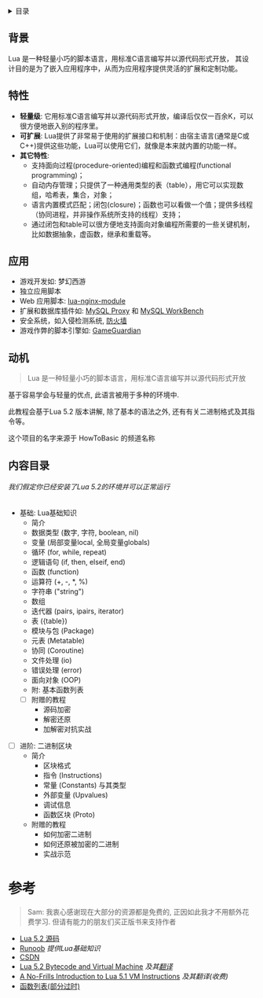 <details>
<summary>目录</summary>
<p>

- [背景](#背景)
- [特性](#特性)
- [应用场景](#应用)
- [动机](#动机)
- [内容目录](#内容目录)
- [资料引用 / 参考](#参考)

</p>
</details>

## 背景

Lua 是一种轻量小巧的脚本语言，用标准C语言编写并以源代码形式开放， 其设计目的是为了嵌入应用程序中，从而为应用程序提供灵活的扩展和定制功能。

## 特性

- __轻量级__: 它用标准C语言编写并以源代码形式开放，编译后仅仅一百余K，可以很方便地嵌入别的程序里。
- __可扩展__: Lua提供了非常易于使用的扩展接口和机制：由宿主语言(通常是C或C++)提供这些功能，Lua可以使用它们，就像是本来就内置的功能一样。
- __其它特性__:
    - 支持面向过程(procedure-oriented)编程和函数式编程(functional programming)；
    - 自动内存管理；只提供了一种通用类型的表（table），用它可以实现数组，哈希表，集合，对象；
    - 语言内置模式匹配；闭包(closure)；函数也可以看做一个值；提供多线程（协同进程，并非操作系统所支持的线程）支持；
    - 通过闭包和table可以很方便地支持面向对象编程所需要的一些关键机制，比如数据抽象，虚函数，继承和重载等。
    
## 应用

- 游戏开发如: 梦幻西游 <!-- 你觉得网易的我会给你链接吗? -->
- 独立应用脚本
- Web 应用脚本: [lua-nginx-module](https://github.com/openresty/lua-nginx-module)
- 扩展和数据库插件如: [MySQL Proxy](https://downloads.mysql.com/docs/mysql-proxy-en.a4.pdf) 和 [MySQL WorkBench](https://www.mysql.com/cn/products/workbench/index.html)
- 安全系统，如入侵检测系统, [防火墙](https://www.bt.cn/bbs/thread-13647-1-1.html)
- 游戏作弊的脚本引擎如: [GameGuardian](https://gameguardian.net)

## 动机

> Lua 是一种轻量小巧的脚本语言，用标准C语言编写并以源代码形式开放

基于容易学会与轻量的优点, 此语言被用于多种的环境中.

此教程会基于Lua 5.2 版本讲解, 除了基本的语法之外, 还有有关二进制格式及其指令等。

这个项目的名字来源于 HowToBasic 的频道名称

## 内容目录
###### 我们假定你已经安装了Lua 5.2的环境并可以正常运行
- 基础: Lua基础知识
    - 简介
    - 数据类型 (数字, 字符, boolean, nil)
    - 变量 (局部变量local, 全局变量globals)
    - 循环 (for, while, repeat)
    - 逻辑语句 (if, then, elseif, end)
    - 函数 (function)
    - 运算符 (+, -, *, %)
    - 字符串 ("string")
    - 数组
    - 迭代器 (pairs, ipairs, iterator)
    - 表 ({table})
    - 模块与包 (Package)
    - 元表 (Metatable)
    - 协同 (Coroutine)
    - 文件处理 (io)
    - 错误处理 (error)
    - 面向对象 (OOP)
    - 附: 基本函数列表
    - [ ] 附赠的教程
        - 源码加密
        - 解密还原
        - 加解密对抗实战


- [ ] 进阶: 二进制区块
    - 简介
        - 区块格式
        - 指令 (Instructions)
        - 常量 (Constants) 与其类型
        - 外部变量 (Upvalues)
        - 调试信息
        - 函数区块 (Proto)
    - 附赠的教程
        - 如何加密二进制
        - 如何还原被加密的二进制
        - 实战示范


# 参考
> Sam: 我衷心感谢现在大部分的资源都是免费的, 正因如此我才不用额外花费学习. 但请有能力的朋友们买正版书来支持作者

- [Lua 5.2 源码](https://www.lua.org/source/5.2/index.html)
- [Runoob](https://www.runoob.com/lua/lua-tutorial.html) _提供Lua基础知识_
- [CSDN](https://blog.csdn.net)
- [Lua 5.2 Bytecode and Virtual Machine](http://files.catwell.info/misc/mirror/lua-5.2-bytecode-vm-dirk-laurie/lua52vm.html) _及其[翻译](https://bbs.pediy.com/thread-222768.htm)_
- [A No-Frills Introduction to Lua 5.1 VM Instructions](http://luaforge.net/docman/83/98/ANoFrillsIntroToLua51VMInstructions.pdf) _及其翻译(收费)_
- [函数列表(部分过时)](https://www.gammon.com.au/scripts/doc.php?lua)
